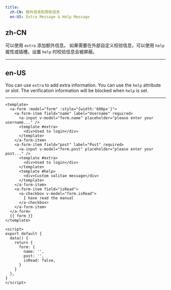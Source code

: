 ```yaml
title:
  zh-CN: 额外信息和帮助信息
  en-US: Extra Message & Help Message
```

## zh-CN

可以使用 `extra` 添加额外信息。
如果需要在外部自定义校验信息，可以使用 `help` 属性或插槽。设置 `help` 时校验信息会被屏蔽。

---

## en-US

You can use `extra` to add extra information.
You can use the `help` attribute or slot. The verification information will be blocked when `help` is set.

---

```vue
<template>
  <a-form :model="form" :style="{width:'600px'}">
    <a-form-item field="name" label="Username" required>
      <a-input v-model="form.name" placeholder="please enter your username..." />
      <template #extra>
        <div>Used to login</div>
      </template>
    </a-form-item>
    <a-form-item field="post" label="Post" required>
      <a-input v-model="form.post" placeholder="please enter your post..." />
      <template #extra>
        <div>Used to login</div>
      </template>
      <template #help>
        <div>Custom valitae message</div>
      </template>
    </a-form-item>
    <a-form-item field="isRead">
      <a-checkbox v-model="form.isRead">
        I have read the manual
      </a-checkbox>
    </a-form-item>
  </a-form>
  {{ form }}
</template>

<script>
export default {
  data() {
    return {
      form: {
        name: '',
        post: '',
        isRead: false,
      }
    }
  },
}
</script>
```
